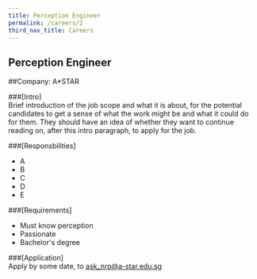 ```yaml
---
title: Perception Engineer
permalink: /careers/2
third_nav_title: Careers
---
```

## Perception Engineer
##Company: A*STAR
  
###[Intro]  
Brief introduction of the job scope and what it is about, for the potential candidates to get a sense of what the work might be and what it could do for them. They should have an idea of whether they want to continue reading on, after this intro paragraph, to apply for the job.  
  
###[Responsbilities]
- A
- B
- C
- D
- E

###[Requirements]
- Must know perception
- Passionate
- Bachelor's degree

###[Application]  
Apply by some date, to ask_nrp@a-star.edu.sg